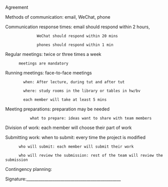 Agreement

Methods of communication:  email, WeChat, phone

Communication response times: email should respond within 2 hours,
 			      
			      WeChat should respond within 20 mins
			      
			      phones should respond within 1 min

Regular meetings: twice or three times a week   	
       	          
		  meetings are mandatory

Running meetings: 	face-to-face meetings
			
			when: After lecture, during tut and after tut 
			
			where: study rooms in the library or tables in hw/bv
			
			each member will take at least 5 mins

Meeting preparations:  preparation may be needed
		       
		       what to prepare: ideas want to share with team members 

Division of work: each member will choose their part of work

Submitting work:  when to submit: every time the project is modified
		  
		  who will submit: each member will submit their work
		  
		  who will review the submission: rest of the team will review the submission

Contingency planning:  








Signature:_______________________________________________
